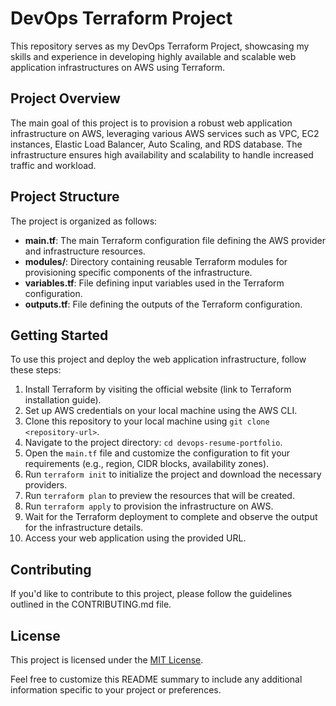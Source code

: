 # DevOps Terraform Project

This repository serves as my DevOps Terraform Project, showcasing my skills and experience in developing highly available and scalable web application infrastructures on AWS using Terraform.

## Project Overview

The main goal of this project is to provision a robust web application infrastructure on AWS, leveraging various AWS services such as VPC, EC2 instances, Elastic Load Balancer, Auto Scaling, and RDS database. The infrastructure ensures high availability and scalability to handle increased traffic and workload.

## Project Structure

The project is organized as follows:

- **main.tf**: The main Terraform configuration file defining the AWS provider and infrastructure resources.
- **modules/**: Directory containing reusable Terraform modules for provisioning specific components of the infrastructure.
- **variables.tf**: File defining input variables used in the Terraform configuration.
- **outputs.tf**: File defining the outputs of the Terraform configuration.

## Getting Started

To use this project and deploy the web application infrastructure, follow these steps:

1. Install Terraform by visiting the official website (link to Terraform installation guide).
2. Set up AWS credentials on your local machine using the AWS CLI.
3. Clone this repository to your local machine using `git clone <repository-url>`.
4. Navigate to the project directory: `cd devops-resume-portfolio`.
5. Open the `main.tf` file and customize the configuration to fit your requirements (e.g., region, CIDR blocks, availability zones).
6. Run `terraform init` to initialize the project and download the necessary providers.
7. Run `terraform plan` to preview the resources that will be created.
8. Run `terraform apply` to provision the infrastructure on AWS.
9. Wait for the Terraform deployment to complete and observe the output for the infrastructure details.
10. Access your web application using the provided URL.

## Contributing

If you'd like to contribute to this project, please follow the guidelines outlined in the CONTRIBUTING.md file.

## License

This project is licensed under the [MIT License](LICENSE).

Feel free to customize this README summary to include any additional information specific to your project or preferences.